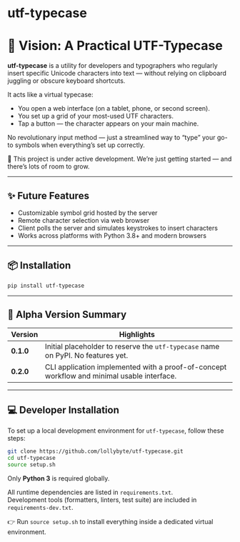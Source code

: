 # utf-typecase

# 🌠 Vision: A Practical UTF-Typecase

**utf-typecase** is a utility for developers and typographers who regularly insert specific Unicode characters into text — without relying on clipboard juggling or obscure keyboard shortcuts.

It acts like a virtual typecase:  
- You open a web interface (on a tablet, phone, or second screen).  
- You set up a grid of your most-used UTF characters.  
- Tap a button — the character appears on your main machine.

No revolutionary input method — just a streamlined way to “type” your go-to symbols when everything’s set up correctly.

🚧 This project is under active development. We’re just getting started — and there’s lots of room to grow.

---

## ✨ Future Features

- Customizable symbol grid hosted by the server
- Remote character selection via web browser
- Client polls the server and simulates keystrokes to insert characters
- Works across platforms with Python 3.8+ and modern browsers

---

## 📦 Installation

```bash
pip install utf-typecase
```

---

## 🔢 Alpha Version Summary

| Version   | Highlights                                                                 |
|-----------|------------------------------------------------------------------------------|
| **0.1.0** | Initial placeholder to reserve the `utf-typecase` name on PyPI. No features yet. |
| **0.2.0** | CLI application implemented with a proof-of-concept workflow and minimal usable interface. |

---

## 💻 Developer Installation

To set up a local development environment for `utf-typecase`, follow these steps:

```bash
git clone https://github.com/lollybyte/utf-typecase.git
cd utf-typecase
source setup.sh
```

Only **Python 3** is required globally.

All runtime dependencies are listed in `requirements.txt`.  
Development tools (formatters, linters, test suite) are included in `requirements-dev.txt`.

👉 Run `source setup.sh` to install everything inside a dedicated virtual environment.

